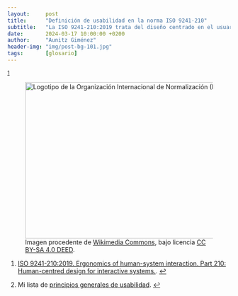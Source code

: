 ```yaml
---
layout:     post
title:      "Definición de usabilidad en la norma ISO 9241-210"
subtitle:   "La ISO 9241-210:2019 trata del diseño centrado en el usuario para sistemas interactivos"
date:       2024-03-17 10:00:00 +0200
author:     "Aunitz Giménez"
header-img: "img/post-bg-101.jpg"
tags:       [glosario]
---
```


<sup id="fnref:fn-f1"><a href="#fn:fn-f1" class="footnote">1</a></sup>

<blockquote></blockquote>

<figure>
    <img src="{{ site.baseurl }}/img/definicion-de-usabilidad-norma-iso-9241-210-01.png" loading="lazy" alt="Logotipo de la Organización Internacional de Normalización (ISO)" width="500" height="353">
    <figcaption>Imagen procedente de <a href="https://commons.wikimedia.org/wiki/File:ISO_Logo_(Red_square).svg" target="_blank" rel="noopener noreferrer">Wikimedia Commons</a>, bajo licencia <a href="https://creativecommons.org/licenses/by-sa/4.0/deed.en" target="_blank" rel="noopener noreferrer">CC BY-SA 4.0 DEED</a>.</figcaption>
</figure>

<div class="footnotes">
    <ol>
        <li id="fn:fn-f1">
            <p><a href="https://www.iso.org/standard/77520.html" target="_blank" rel="noopener noreferrer">ISO 9241-210:2019. Ergonomics of human-system interaction. Part 210: Human-centred design for interactive systems.</a>.&nbsp;<a href="#fnref:fn-f1" class="reversefootnote">&#8617;</a></p>
        </li>
        <li id="fn:fn-f2">
            <p>Mi lista de <a href="{{ site.baseurl }}{% post_url 2017-01-18-principios-usabilidad %}">principios generales de usabilidad</a>.&nbsp;<a href="#fnref:fn-f2" class="reversefootnote">&#8617;</a></p>
        </li>
    </ol>
</div>
